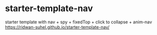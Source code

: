 # starter-template-nav
starter template with nav + spy +  fixedTop + click to collapse + anim-nav https://ridwan-suhel.github.io/starter-template-nav/ 
